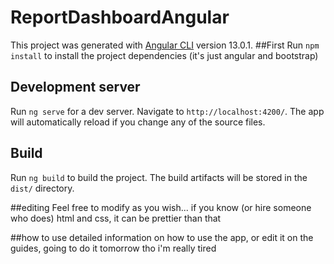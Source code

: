 # ReportDashboardAngular

This project was generated with [Angular CLI](https://github.com/angular/angular-cli) version 13.0.1.
##First
Run `npm install` to install the project dependencies (it's just angular and bootstrap)

## Development server

Run `ng serve` for a dev server. Navigate to `http://localhost:4200/`. The app will automatically reload if you change any of the source files.

## Build

Run `ng build` to build the project. The build artifacts will be stored in the `dist/` directory.

##editing
Feel free to modify as you wish... if you know (or hire someone who does) html and css, it can be prettier than that

##how to use
detailed information on how to use the app, or edit it on the guides, going to do it tomorrow tho i'm really tired
